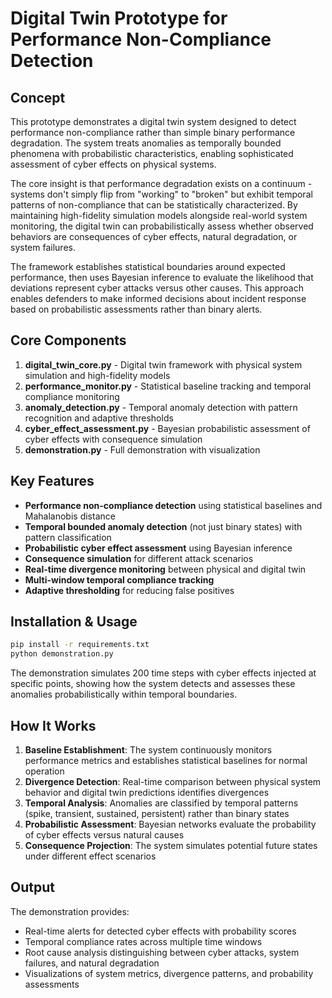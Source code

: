 # Digital Twin Prototype for Performance Non-Compliance Detection

## Concept

This prototype demonstrates a digital twin system designed to detect performance non-compliance rather than simple binary performance degradation. The system treats anomalies as temporally bounded phenomena with probabilistic characteristics, enabling sophisticated assessment of cyber effects on physical systems.

The core insight is that performance degradation exists on a continuum - systems don't simply flip from "working" to "broken" but exhibit temporal patterns of non-compliance that can be statistically characterized. By maintaining high-fidelity simulation models alongside real-world system monitoring, the digital twin can probabilistically assess whether observed behaviors are consequences of cyber effects, natural degradation, or system failures.

The framework establishes statistical boundaries around expected performance, then uses Bayesian inference to evaluate the likelihood that deviations represent cyber attacks versus other causes. This approach enables defenders to make informed decisions about incident response based on probabilistic assessments rather than binary alerts.

## Core Components

1. **digital_twin_core.py** - Digital twin framework with physical system simulation and high-fidelity models
2. **performance_monitor.py** - Statistical baseline tracking and temporal compliance monitoring
3. **anomaly_detection.py** - Temporal anomaly detection with pattern recognition and adaptive thresholds
4. **cyber_effect_assessment.py** - Bayesian probabilistic assessment of cyber effects with consequence simulation
5. **demonstration.py** - Full demonstration with visualization

## Key Features

- **Performance non-compliance detection** using statistical baselines and Mahalanobis distance
- **Temporal bounded anomaly detection** (not just binary states) with pattern classification
- **Probabilistic cyber effect assessment** using Bayesian inference
- **Consequence simulation** for different attack scenarios
- **Real-time divergence monitoring** between physical and digital twin
- **Multi-window temporal compliance tracking**
- **Adaptive thresholding** for reducing false positives

## Installation & Usage

```bash
pip install -r requirements.txt
python demonstration.py
```

The demonstration simulates 200 time steps with cyber effects injected at specific points, showing how the system detects and assesses these anomalies probabilistically within temporal boundaries.

## How It Works

1. **Baseline Establishment**: The system continuously monitors performance metrics and establishes statistical baselines for normal operation
2. **Divergence Detection**: Real-time comparison between physical system behavior and digital twin predictions identifies divergences
3. **Temporal Analysis**: Anomalies are classified by temporal patterns (spike, transient, sustained, persistent) rather than binary states
4. **Probabilistic Assessment**: Bayesian networks evaluate the probability of cyber effects versus natural causes
5. **Consequence Projection**: The system simulates potential future states under different effect scenarios

## Output

The demonstration provides:
- Real-time alerts for detected cyber effects with probability scores
- Temporal compliance rates across multiple time windows
- Root cause analysis distinguishing between cyber attacks, system failures, and natural degradation
- Visualizations of system metrics, divergence patterns, and probability assessments